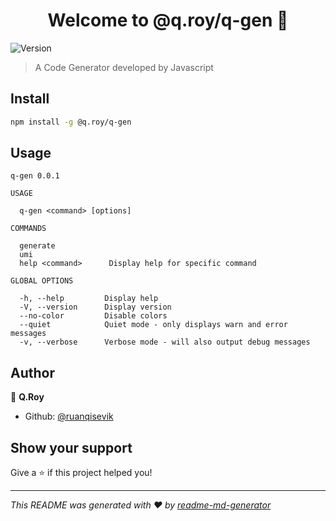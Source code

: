 <h1 align="center">Welcome to @q.roy/q-gen 👋</h1>
<p>
  <img alt="Version" src="https://img.shields.io/badge/version-0.0.1-blue.svg?cacheSeconds=2592000" />
</p>

> A Code Generator developed by Javascript

## Install

```sh
npm install -g @q.roy/q-gen
```

## Usage

```
q-gen 0.0.1

USAGE

  q-gen <command> [options]

COMMANDS

  generate
  umi
  help <command>      Display help for specific command

GLOBAL OPTIONS

  -h, --help         Display help
  -V, --version      Display version
  --no-color         Disable colors
  --quiet            Quiet mode - only displays warn and error messages
  -v, --verbose      Verbose mode - will also output debug messages
```

## Author

👤 **Q.Roy**

* Github: [@ruanqisevik](https://github.com/ruanqisevik)

## Show your support

Give a ⭐️ if this project helped you!

***
_This README was generated with ❤️ by [readme-md-generator](https://github.com/kefranabg/readme-md-generator)_